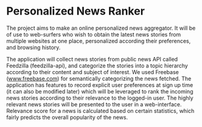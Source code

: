 Personalized News Ranker
========================
The project aims to make an online personalized news aggregator. It will be of use to web-surfers who wish to obtain the latest news stories from multiple websites at one place, personalized according their preferences, and browsing history.

The application will collect news stories from public news API called Feedzilla (feedzilla-api), and categorize the stories into a topic hierarchy according to their content and subject of interest. We used Freebase (www.freebase.com) for semantically categorizing the news fetched. The application has features to record explicit user preferences at sign up time (it can also be modified later) which will be leveraged to rank the incoming news stories according to their relevance to the logged-in user. The highly relevant news stories will be presented to the user in a web-interface. Relevance score for a news is calculated based on certain statistics, which fairly predicts the overall popularity of the news.
